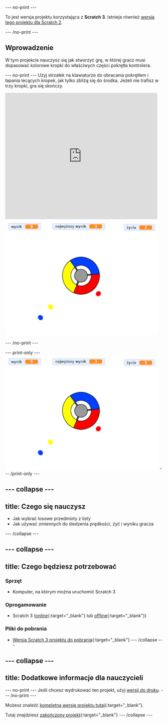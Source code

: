 --- no-print ---

To jest wersja projektu korzystająca z **Scratch 3**. Istnieje również [wersja tego projektu dla Scratch 2](https://projects.raspberrypi.org/pl-PL/projects/catch-the-dots-scratch2).

--- /no-print ---

## Wprowadzenie

W tym projekcie nauczysz się jak stworzyć grę, w której gracz musi dopasować kolorowe kropki do właściwych części pokrętła kontrolera.

--- no-print --- Użyj strzałek na klawiaturze do obracania pokrętłem i łapania lecących kropek, jak tylko zbliżą się do środka. Jeżeli nie trafisz w trzy kropki, gra się skończy.

<div class="scratch-preview">
  <iframe allowtransparency="true" width="485" height="402" src="https://scratch.mit.edu/projects/embed/342814426/?autostart=false" frameborder="0" scrolling="no"></iframe>
  <img src="images/dots-final.png">
</div>

--- /no-print ---

--- print-only --- ![Dots screenshot](images/dots-final.png) --- /print-only ---

--- collapse ---
---
title: Czego się nauczysz
---

+ Jak wybrać losowe przedmioty z listy
+ Jak używać zmiennych do śledzenia prędkości, żyć i wyniku gracza

--- /collapse ---

--- collapse ---
---
title: Czego będziesz potrzebować
---

### Sprzęt

+ Komputer, na którym można uruchomić Scratch 3

### Oprogamowanie

+ Scratch 3 ([online](http://rpf.io/scratchon){:target="_blank"} lub [offline](http://rpf.io/scratchoff){:target="_blank"})

### Pliki do pobrania

+ [Wersja Scratch 3 projektu do pobrania](http://rpf.io/p/pl-PL/catch-the-dots-go){:target="_blank"} --- /collapse ---

--- collapse ---
---
title: Dodatkowe informacje dla nauczycieli
---

--- no-print --- 
Jeśli chcesz wydrukować ten projekt, użyj [wersji do druku](https://projects.raspberrypi.org/pl-PL/projects/catch-the-dots/print). 
--- /no-print ---

Możesz znaleźć [kompletną wersję projektu tutaj](http://rpf.io/p/pl-PL/catch-the-dots-get){:target="_blank"}.

Tutaj znajdziesz [zakończony projekt](https://scratch.mit.edu/projects/252923761/#editor){:target="_blank"} --- /collapse ---